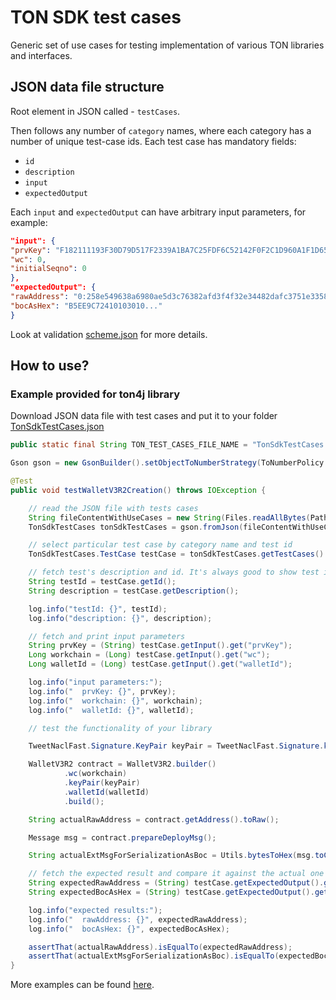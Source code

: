 # TON SDK test cases

Generic set of use cases for testing implementation of various TON libraries and interfaces.

## JSON data file structure

Root element in JSON called - `testCases`.

Then follows any number of `category` names, where each category has a number of unique test-case ids.
Each test case has mandatory fields:

* `id`
* `description`
* `input`
* `expectedOutput`

Each `input` and `expectedOutput` can have arbitrary input parameters, for example:

```json
"input": {
"prvKey": "F182111193F30D79D517F2339A1BA7C25FDF6C52142F0F2C1D960A1F1D65E1E4",
"wc": 0,
"initialSeqno": 0
},
"expectedOutput": {
"rawAddress": "0:258e549638a6980ae5d3c76382afd3f4f32e34482dafc3751e3358589c8de00d",
"bocAsHex": "B5EE9C72410103010..."
}
```

Look at validation [scheme.json](
https://raw.githubusercontent.com/neodix42/ton-sdk-test-cases/main/scheme.json) for more details.

## How to use?

### Example provided for ton4j library

Download JSON data file with test cases and put it to your folder [TonSdkTestCases.json](
https://raw.githubusercontent.com/neodix42/ton-sdk-test-cases/main/TonSdkTestCases.json)

```java
public static final String TON_TEST_CASES_FILE_NAME = "TonSdkTestCases.json";

Gson gson = new GsonBuilder().setObjectToNumberStrategy(ToNumberPolicy.LONG_OR_DOUBLE).create();

@Test
public void testWalletV3R2Creation() throws IOException {

    // read the JSON file with tests cases
    String fileContentWithUseCases = new String(Files.readAllBytes(Paths.get(TON_TEST_CASES_FILE_NAME)));
    TonSdkTestCases tonSdkTestCases = gson.fromJson(fileContentWithUseCases, TonSdkTestCases.class);

    // select particular test case by category name and test id
    TonSdkTestCases.TestCase testCase = tonSdkTestCases.getTestCases().get("wallets").get("9");

    // fetch test's description and id. It's always good to show test id, since it is unique across all tests.
    String testId = testCase.getId();
    String description = testCase.getDescription();

    log.info("testId: {}", testId);
    log.info("description: {}", description);

    // fetch and print input parameters
    String prvKey = (String) testCase.getInput().get("prvKey");
    Long workchain = (Long) testCase.getInput().get("wc");
    Long walletId = (Long) testCase.getInput().get("walletId");

    log.info("input parameters:");
    log.info("  prvKey: {}", prvKey);
    log.info("  workchain: {}", workchain);
    log.info("  walletId: {}", walletId);

    // test the functionality of your library

    TweetNaclFast.Signature.KeyPair keyPair = TweetNaclFast.Signature.keyPair_fromSeed(Utils.hexToSignedBytes(prvKey));

    WalletV3R2 contract = WalletV3R2.builder()
            .wc(workchain)
            .keyPair(keyPair)
            .walletId(walletId)
            .build();

    String actualRawAddress = contract.getAddress().toRaw();

    Message msg = contract.prepareDeployMsg();

    String actualExtMsgForSerializationAsBoc = Utils.bytesToHex(msg.toCell().toBoc(true)).toUpperCase();

    // fetch the expected result and compare it against the actual one
    String expectedRawAddress = (String) testCase.getExpectedOutput().get("rawAddress");
    String expectedBocAsHex = (String) testCase.getExpectedOutput().get("bocAsHex");

    log.info("expected results:");
    log.info("  rawAddress: {}", expectedRawAddress);
    log.info("  bocAsHex: {}", expectedBocAsHex);

    assertThat(actualRawAddress).isEqualTo(expectedRawAddress);
    assertThat(actualExtMsgForSerializationAsBoc).isEqualTo(expectedBocAsHex);
}
```

More examples can be found [here](./src/test/java/UsageExampleTest.java).
